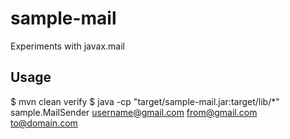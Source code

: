 # sample-mail
Experiments with javax.mail
## Usage
$ mvn clean verify
$ java -cp "target/sample-mail.jar:target/lib/*" sample.MailSender <username@gmail.com> <password> <from@gmail.com> <to@domain.com>
